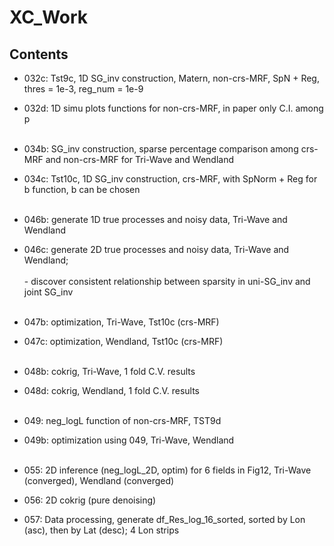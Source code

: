 # XC_Work

## Contents
- 032c: Tst9c, 1D SG_inv construction, Matern, non-crs-MRF, SpN + Reg, thres = 1e-3, reg_num = 1e-9
- 032d: 1D simu plots functions for non-crs-MRF, in paper only C.I. among p <br><br>

- 034b: SG_inv construction, sparse percentage comparison among crs-MRF and non-crs-MRF for Tri-Wave and Wendland  
- 034c: Tst10c, 1D SG_inv construction, crs-MRF, with SpNorm + Reg for b function, b can be chosen <br><br>


- 046b: generate 1D true processes and noisy data, Tri-Wave and Wendland
- 046c: generate 2D true processes and noisy data, Tri-Wave and Wendland;<br><br>
      - discover consistent relationship between sparsity in uni-SG_inv and joint SG_inv <br><br>

- 047b: optimization, Tri-Wave, Tst10c (crs-MRF)
- 047c: optimization, Wendland, Tst10c (crs-MRF) <br><br>

- 048b: cokrig, Tri-Wave, 1 fold C.V. results
- 048d: cokrig, Wendland, 1 fold C.V. results <br><br>

- 049: neg_logL function of non-crs-MRF, TST9d
- 049b: optimization using 049, Tri-Wave, Wendland <br><br>

- 055: 2D inference (neg_logL_2D, optim) for 6 fields in Fig12, Tri-Wave (converged), Wendland (converged)
- 056: 2D cokrig (pure denoising) <br><be>

- 057: Data processing, generate df_Res_log_16_sorted, sorted by Lon (asc), then by Lat (desc); 4 Lon strips
